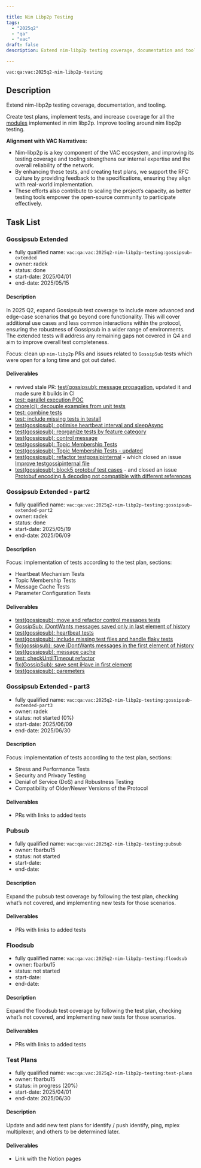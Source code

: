 ```yaml
---

title: Nim Libp2p Testing
tags:
  - "2025q2"
  - "qa"
  - "vac"  
draft: false  
description: Extend nim-libp2p testing coverage, documentation and tooling. 

---
```


`vac:qa:vac:2025q2-nim-libp2p-testing`

## Description
Extend nim-libp2p testing coverage, documentation, and tooling.

Create test plans, implement tests, and increase coverage for all the
[modules](https://github.com/vacp2p/nim-libp2p?tab=readme-ov-file#modules)
implemented in nim libp2p.
Improve tooling around nim libp2p testing.

**Alignment with VAC Narratives:**
* Nim-libp2p is a key component of the VAC ecosystem,
  and improving its testing coverage and tooling strengthens our internal expertise
  and the overall reliability of the network.
* By enhancing these tests, and creating test plans,
  we support the RFC culture by providing feedback to the specifications,
  ensuring they align with real-world implementation.
* These efforts also contribute to scaling the project’s capacity,
  as better testing tools empower the open-source community to participate effectively.

## Task List

### Gossipsub Extended

* fully qualified name: `vac:qa:vac:2025q2-nim-libp2p-testing:gossipsub-extended`
* owner: radek
* status: done
* start-date: 2025/04/01
* end-date: 2025/05/15

#### Description
In 2025 Q2, expand Gossipsub test coverage to include more advanced
and edge-case scenarios that go beyond core functionality.
This will cover additional use cases and less common interactions within the protocol,
ensuring the robustness of Gossipsub in a wider range of environments.
The extended tests will address any remaining gaps not covered in Q4 
and aim to improve overall test completeness.

Focus: clean up `nim-libp2p` PRs and issues related to `GossipSub` tests which were open for a long time and got out dated.  

#### Deliverables
- revived stale PR: [test(gossipsub): message propagation](https://github.com/vacp2p/nim-libp2p/pull/1184), updated it and made sure it builds in CI
- [test: parallel execution POC](https://github.com/vacp2p/nim-libp2p/pull/1326)
- [chore(ci): decouple examples from unit tests](https://github.com/vacp2p/nim-libp2p/pull/1334)
- [test: combine tests](https://github.com/vacp2p/nim-libp2p/pull/1335)
- [test: include missing tests in testall](https://github.com/vacp2p/nim-libp2p/pull/1338)
- [test(gossipsub): optimise heartbeat interval and sleepAsync](https://github.com/vacp2p/nim-libp2p/pull/1342)
- [test(gossipsub): reorganize tests by feature category](https://github.com/vacp2p/nim-libp2p/pull/1350)
- [test(gossipsub): control message](https://github.com/vacp2p/nim-libp2p/pull/1191)
- [test(gossipsub): Topic Membership Tests](https://github.com/vacp2p/nim-libp2p/pull/1201) 
- [test(gossipsub): Topic Membership Tests - updated](https://github.com/vacp2p/nim-libp2p/pull/1363)
- [test(gossipsub): refactor testgossipinternal](https://github.com/vacp2p/nim-libp2p/pull/1366) - which closed an issue [Improve testgossipinternal file](https://github.com/vacp2p/nim-libp2p/issues/1207)
- [test(gossipsub): block5 protobuf test cases](https://github.com/vacp2p/nim-libp2p/pull/1204) - and closed an issue [Protobuf encoding & decoding not compatible with different references](https://github.com/vacp2p/nim-libp2p/issues/1208)

### Gossipsub Extended - part2

* fully qualified name: `vac:qa:vac:2025q2-nim-libp2p-testing:gossipsub-extended-part2`
* owner: radek
* status: done
* start-date: 2025/05/19
* end-date: 2025/06/09

#### Description
Focus: implementation of tests according to the test plan, sections:
- Heartbeat Mechanism Tests
- Topic Membership Tests
- Message Cache Tests
- Parameter Configuration Tests

#### Deliverables
- [test(gossipsub): move and refactor control messages tests](https://github.com/vacp2p/nim-libp2p/pull/1380)
- [GossipSub: iDontWants messages saved only in last element of history](https://github.com/vacp2p/nim-libp2p/issues/1394)
- [test(gossipsub): heartbeat tests](https://github.com/vacp2p/nim-libp2p/pull/1391)
- [test(gossipsub): include missing test files and handle flaky tests](https://github.com/vacp2p/nim-libp2p/pull/1416)
- [fix(gossipsub): save iDontWants messages in the first element of history](https://github.com/vacp2p/nim-libp2p/pull/1393)
- [test(gossipsub): message cache](https://github.com/vacp2p/nim-libp2p/pull/1431)
- [test: checkUntilTimeout refactor](https://github.com/vacp2p/nim-libp2p/pull/1437)
- [fix(GossipSub): save sent iHave in first element](https://github.com/vacp2p/nim-libp2p/pull/1405)
- [test(gossipsub): paremeters](https://github.com/vacp2p/nim-libp2p/pull/1442)

### Gossipsub Extended - part3

* fully qualified name: `vac:qa:vac:2025q2-nim-libp2p-testing:gossipsub-extended-part3`
* owner: radek
* status: not started (0%)
* start-date: 2025/06/09
* end-date: 2025/06/30

#### Description
Focus: implementation of tests according to the test plan, sections:
- Stress and Performance Tests
- Security and Privacy Testing
- Denial of Service (DoS) and Robustness Testing
- Compatibility of Older/Newer Versions of the Protocol 

#### Deliverables
* PRs with links to added tests

### Pubsub

* fully qualified name: `vac:qa:vac:2025q2-nim-libp2p-testing:pubsub`
* owner: fbarbu15
* status: not started
* start-date: 
* end-date: 

#### Description
Expand the pubsub test coverage by following the test plan,
checking what’s not covered, and implementing new tests for those scenarios.

#### Deliverables
* PRs with links to added tests

### Floodsub

* fully qualified name: `vac:qa:vac:2025q2-nim-libp2p-testing:floodsub`
* owner: fbarbu15
* status: not started
* start-date: 
* end-date: 

#### Description
Expand the floodsub test coverage by following the test plan,
checking what’s not covered, and implementing new tests for those scenarios.

#### Deliverables
* PRs with links to added tests

### Test Plans

* fully qualified name: `vac:qa:vac:2025q2-nim-libp2p-testing:test-plans`
* owner: fbarbu15
* status: in progress (20%)
* start-date: 2025/04/01
* end-date: 2025/06/30

#### Description
Update and add new test plans for identify / push identify, ping, mplex multiplexer,
and others to be determined later.

#### Deliverables
* Link with the Notion pages
